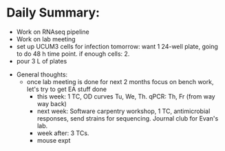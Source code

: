 # Daily Summary:

- Work on RNAseq pipeline
- Work on lab meeting
- set up UCUM3 cells for infection tomorrow: want 1 24-well plate, going to do 48 h time point. if enough cells: 2. 
- pour 3 L of plates


* General thoughts:
  - once lab meeting is done for next 2 months focus on bench work, let's try to get EA stuff done
    - this week: 1 TC, OD curves Tu, We, Th. qPCR: Th, Fr (from way way back)
    - next week: Software carpentry workshop, 1 TC, antimicrobial responses, send strains for sequencing. Journal club for Evan's lab. 
    - week after: 3 TCs.
    - mouse expt
